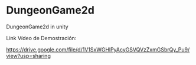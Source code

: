 # DungeonGame2d
DungeonGame2d in unity


Link Vídeo de Demostración:

https://drive.google.com/file/d/1V1SxWGHlPyAcyGSVQVzZxmGSbrQy_Pu9/view?usp=sharing
